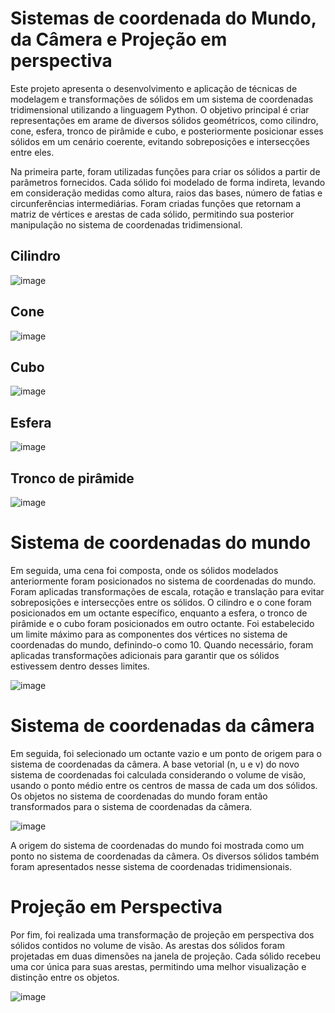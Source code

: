 # Sistemas de coordenada do Mundo, da Câmera e Projeção em perspectiva

Este projeto apresenta o desenvolvimento e aplicação de técnicas de modelagem e
transformações de sólidos em um sistema de coordenadas tridimensional utilizando a
linguagem Python. O objetivo principal é criar representações em arame de diversos sólidos
geométricos, como cilindro, cone, esfera, tronco de pirâmide e cubo, e posteriormente
posicionar esses sólidos em um cenário coerente, evitando sobreposições e intersecções
entre eles.

Na primeira parte, foram utilizadas funções para criar os sólidos a partir
de parâmetros fornecidos. Cada sólido foi modelado de forma indireta, levando em
consideração medidas como altura, raios das bases, número de fatias e circunferências
intermediárias. Foram criadas funções que retornam a matriz de vértices e arestas de cada
sólido, permitindo sua posterior manipulação no sistema de coordenadas tridimensional.

## Cilindro
![image](https://github.com/MateusMaccos/SistemaDeCoordenadasEProjecoes/assets/75508372/09b4da89-ed92-4c61-b61b-494f2fb5e5d3)
## Cone
![image](https://github.com/MateusMaccos/SistemaDeCoordenadasEProjecoes/assets/75508372/3454257a-bcc0-4add-b21a-85f2e716c784)
## Cubo
![image](https://github.com/MateusMaccos/SistemaDeCoordenadasEProjecoes/assets/75508372/47d15e85-4d7e-4992-bb14-04e942aeb138)
## Esfera
![image](https://github.com/MateusMaccos/SistemaDeCoordenadasEProjecoes/assets/75508372/7c83d3d1-f2be-4150-a217-906925f529da)
## Tronco de pirâmide
![image](https://github.com/MateusMaccos/SistemaDeCoordenadasEProjecoes/assets/75508372/fb51fa1b-a68f-4798-b720-681b50343252)

# Sistema de coordenadas do mundo
Em seguida, uma cena foi composta, onde os sólidos modelados anteriormente
foram posicionados no sistema de coordenadas do mundo. Foram aplicadas
transformações de escala, rotação e translação para evitar sobreposições e intersecções
entre os sólidos. O cilindro e o cone foram posicionados em um octante específico,
enquanto a esfera, o tronco de pirâmide e o cubo foram posicionados em outro octante.
Foi estabelecido um limite máximo para as componentes dos vértices no sistema de
coordenadas do mundo, definindo-o como 10. Quando necessário, foram aplicadas
transformações adicionais para garantir que os sólidos estivessem dentro desses limites.

![image](https://github.com/MateusMaccos/SistemaDeCoordenadasEProjecoes/assets/75508372/cee3562d-f2b3-41d1-a7e4-84aad1105356)

# Sistema de coordenadas da câmera
Em seguida, foi selecionado um octante vazio e um ponto de origem para o sistema
de coordenadas da câmera. A base vetorial (n, u e v) do novo sistema de coordenadas foi
calculada considerando o volume de visão, usando o ponto médio entre os centros de
massa de cada um dos sólidos. Os objetos no sistema de coordenadas do mundo foram
então transformados para o sistema de coordenadas da câmera.

![image](https://github.com/MateusMaccos/SistemaDeCoordenadasEProjecoes/assets/75508372/d2c29405-e1a4-4745-ac94-86814b0991d3)

A origem do sistema de coordenadas do mundo foi mostrada como um ponto no
sistema de coordenadas da câmera. Os diversos sólidos também foram apresentados
nesse sistema de coordenadas tridimensionais.

# Projeção em Perspectiva
Por fim, foi realizada uma transformação de projeção em perspectiva dos sólidos
contidos no volume de visão. As arestas dos sólidos foram projetadas em duas dimensões
na janela de projeção. Cada sólido recebeu uma cor única para suas arestas, permitindo
uma melhor visualização e distinção entre os objetos.

![image](https://github.com/MateusMaccos/SistemaDeCoordenadasEProjecoes/assets/75508372/a4be3345-8646-4707-9f89-2aff36469b30)


